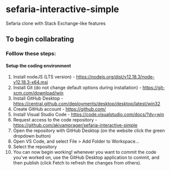 # sefaria-interactive-simple
Sefaria clone with Stack Exchange-like features
## To begin collabrating
### Folllow these steps:
#### Setup the coding environment
1. Install nodeJS (LTS version) - https://nodejs.org/dist/v12.18.3/node-v12.18.3-x64.msi 
2. Install Git (do not change default options during installation) - https://git-scm.com/download/win
3. Install GitHub Desktop - https://central.github.com/deployments/desktop/desktop/latest/win32  
4. Create GitHub account - https://github.com/
5. Install Visual Studio Code - https://code.visualstudio.com/docs/?dv=win
6. Request access to the code repository - https://github.com/akivamprager/sefaria-interactive-simple 
1. Open the repository with GitHub Desktop (on the website click the green dropdown button)
1. Open VS Code, and select File > Add Folder to Workspace...
1. Select the repository
1. You can now begin working! whenever you want to commit the code you've worked on, use the GitHub Desktop application to commit, and then publish (click Fetch to refresh the changes from others).